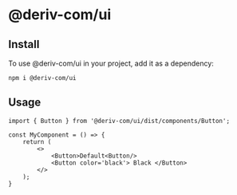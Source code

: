 # @deriv-com/ui

## Install
To use @deriv-com/ui in your project, add it as a dependency:
```
npm i @deriv-com/ui
```

## Usage

```
import { Button } from '@deriv-com/ui/dist/components/Button';

const MyComponent = () => {
    return (
        <>
            <Button>Default<Button/>
            <Button color='black'> Black </Button>
        </>
    );
}

```

